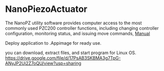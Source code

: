 # NanoPiezoActuator
The NanoPZ utility software provides computer access to the most 
commonly used PZC200 controller functions, including changing 
controller configuration, monitoring status, and issuing move 
commands, [Manual](https://github.com/maruta01/NanoPiezoActuator/blob/main/doc/Manual%20Actuator%20NanoPiezo.pdf)

Deploy application to .Appimage for ready use.  

you can download, extract files, and start program for Linux OS.  
https://drive.google.com/file/d/17PsAB3SKBMA3g7TpG-ANyJP2Ui2Z7oQU/view?usp=sharing
